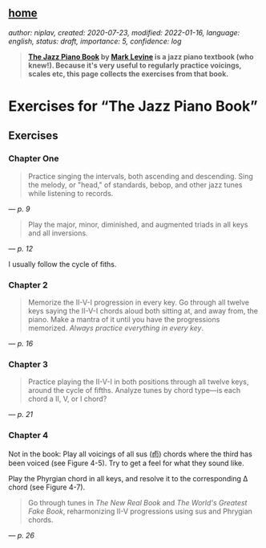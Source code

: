 [home](./index.md)
------------------

*author: niplav, created: 2020-07-23, modified: 2022-01-16, language: english, status: draft, importance: 5, confidence: log*

> __[The Jazz Piano
Book](https://en.wikipedia.org/wiki/The_Jazz_Piano_Book) by [Mark
Levine](https://en.wikipedia.org/wiki/Mark_Levine_\(musician\)) is a jazz
piano textbook (who knew!). Because it's very useful to regularly practice
voicings, scales etc, this page collects the exercises from that book.__

Exercises for “The Jazz Piano Book”
===================================

Exercises
----------

### Chapter One

<!--
> The chart that follows shows all the intervals, both ascending
and descending, as they occur in tunes from the standard jazz
repertoire. […] Play each example and *sing* the interval. […]
Listen carefully to all the voicings in the examples.

*— p. 1*

I usually just hit a random note on the keyboard and try to sing the
next interval starting from that note, iterating through the intervals.
-->
<!--TODO: Image of all possible intervals here-->

> Practice singing the intervals, both ascending and descending. Sing
the melody, or "head," of standards, bebop, and other jazz tunes while
listening to records.

*— p. 9*

> Play the major, minor, diminished, and augmented triads in all keys
and all inversions.

*— p. 12*

I usually follow the cycle of fiths.

### Chapter 2

> Memorize the II-V-I progression in every key. Go through all twelve
keys saying the II-V-I chords aloud both sitting at, and away from,
the piano. Make a mantra of it until you have the progressions
memorized. *Always practice everything in every key*.

*— p. 16*

### Chapter 3

> Practice playing the II-V-I in both positions through all twelve keys,
around the cycle of fifths. Analyze tunes by chord type—is each
chord a II, V, or I chord?

*— p. 21*

### Chapter 4

Not in the book: Play all voicings of all sus (卣) chords where the
third has been voiced (see Figure 4-5). Try to get a feel for what they
sound like.

Play the Phyrgian chord in all keys, and resolve it to the corresponding
Δ chord (see Figure 4-7).

> Go through tunes in *The New Real Book* and *The World's Greatest Fake
Book*, reharmonizing II-V progressions using sus and Phrygian chords.

*— p. 26*
